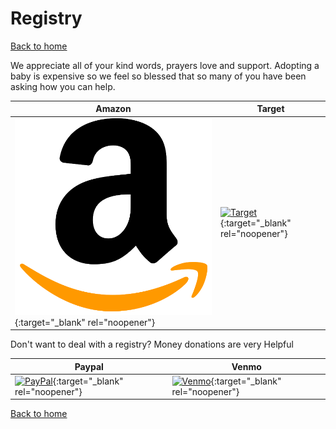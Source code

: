 # Registry

[Back to home](/)

We appreciate all of your kind words, prayers love and support. Adopting a baby is expensive so we feel so blessed that so many of you have been asking how you can help.

|  Amazon | Target  |
| ------------ | ------------ |
| [![Amazon](/images/amazon.png)](https://www.amazon.com/baby-reg/3OHLQZ9HRWIE7){:target="_blank" rel="noopener"}  | [![Target](https://corporate.target.com/_media/TargetCorp/Press/B-roll%20and%20Press%20Materials/Logos/Target_Bullseye-Logo_Red.jpg?preset=640w)](https://www.target.com/gift-registry/gift-giver?registryId=33a0ae00-be67-11ec-94cb-bba1f2cdf975&type=BABY){:target="_blank" rel="noopener"} |




Don't want to deal with a registry? Money donations are very Helpful

|  Paypal | Venmo  |
| ------------ | ------------ |
| [![PayPal](https://coolcourd.github.io/paypal.png "Paypal")](https://paypal.me/courd){:target="_blank" rel="noopener"}  | [![Venmo](https://coolcourd.github.io/venmo.png "Venmo")](https://venmo.com/code?user_id=1461853205037056079&created=1646871623){:target="_blank" rel="noopener"}  |


[Back to home](/)